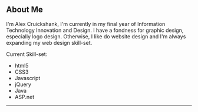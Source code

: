 ## About Me

I'm Alex Cruickshank, I'm currently in my final year of Information Technology Innovation and Design. I have a fondness for graphic design, especially logo design. Otherwise, I like do website design and I'm always expanding my web design skill-set.

Current Skill-set:
- html5
- CSS3
- Javascript
- jQuery
- Java
- ASP.net

<hr>